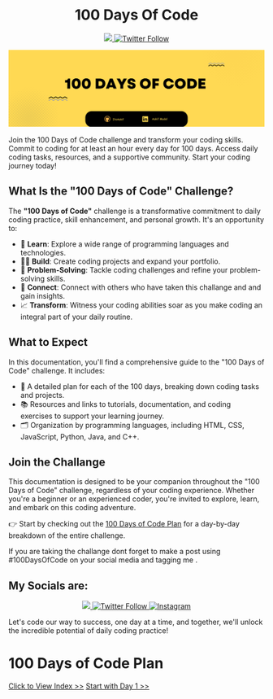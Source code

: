 

<div align="center">
  <h1> 100 Days Of Code</h1>
  <a class="header-badge" target="_blank" href="https://www.linkedin.com/in/aakifmudel/">
  <img src="https://img.shields.io/badge/style--5eba00.svg?label=LinkedIn&logo=linkedin&style=social">
  </a>
  <a class="header-badge" target="_blank" href="https://twitter.com/AakifHere">
  <img alt="Twitter Follow" src="https://img.shields.io/twitter/follow/Aakifhere?style=social">
  </a>
</div>

![100 Days of Code](./Images/100DaysOfCode.png)

Join the 100 Days of Code challenge and transform your coding skills. Commit to coding for at least an hour every day for 100 days. Access daily coding tasks, resources, and a supportive community. Start your coding journey today!

## What Is the "100 Days of Code" Challenge?

The **"100 Days of Code"** challenge is a transformative commitment to daily coding practice, skill enhancement, and personal growth. It's an opportunity to:

- 🚀 **Learn**: Explore a wide range of programming languages and technologies.
- 👨‍💻 **Build**: Create coding projects and expand your portfolio.
- 🧩 **Problem-Solving**: Tackle coding challenges and refine your problem-solving skills.
- 👥 **Connect**: Connect with others who have taken this challange and and gain insights.
- 📈 **Transform**: Witness your coding abilities soar as you make coding an integral part of your daily routine.

## What to Expect

In this documentation, you'll find a comprehensive guide to the "100 Days of Code" challenge. It includes:

- 📅 A detailed plan for each of the 100 days, breaking down coding tasks and projects.
- 📚 Resources and links to tutorials, documentation, and coding exercises to support your learning journey.
- 🗂️ Organization by programming languages, including HTML, CSS, JavaScript, Python, Java, and C++.
  

## Join the Challange

This documentation is designed to be your companion throughout the "100 Days of Code" challenge, regardless of your coding experience. Whether you're a beginner or an experienced coder, you're invited to explore, learn, and embark on this coding adventure.

👉 Start by checking out the [100 Days of Code Plan](plan.md) for a day-by-day breakdown of the entire challenge.

If you are taking the challange dont forget to make a post using #100DaysOfCode on your social media and tagging me
.

## My Socials are:

<div align="center">
  <a class="header-badge" target="_blank" href="https://www.linkedin.com/in/aakifmudel/">
  <img src="https://img.shields.io/badge/LinkedIn-0077B5?style=for-the-badge&logo=linkedin&logoColor=white">
  </a>
  <a class="header-badge" target="_blank" href="https://twitter.com/AakifHere">
  <img alt="Twitter Follow" src="https://img.shields.io/badge/Twitter-1DA1F2?style=for-the-badge&logo=twitter&logoColor=white">
  </a>
  <a class="header-badge" target="_blank" href="https://www.instagram.com/aakif_here/">
  <img alt="Instagram" src="https://img.shields.io/badge/Instagram-E4405F?style=for-the-badge&logo=instagram&logoColor=white">
  </a>
</div>
  
Let's code our way to success, one day at a time, and together, we'll unlock the incredible potential of daily coding practice!

# 100 Days of Code Plan

[Click to View Index >>](./Plan.md)
[Start with Day 1 >>](./Day_1-10/Day_1-10.md)
